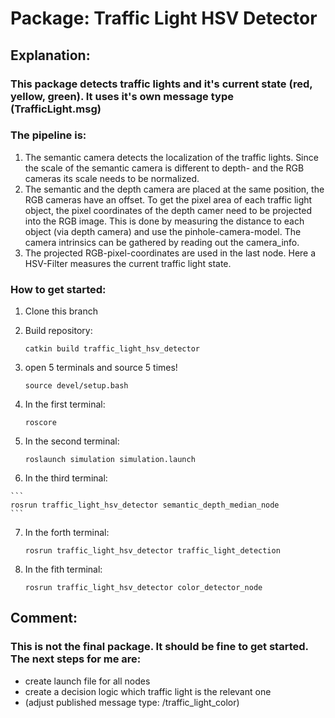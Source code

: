 # Package: Traffic Light HSV Detector

## Explanation:
### This package detects traffic lights and it's current state (red, yellow, green). It uses it's own message type (TrafficLight.msg)
### The pipeline is:
1.  The semantic camera detects the localization of the traffic lights. Since the scale of the semantic camera is different to depth- and 
    the RGB cameras its scale needs to be normalized. 
2.  The semantic and the depth camera are placed at the same position, the RGB cameras have an offset. To get the pixel area of each traffic
    light object, the pixel coordinates of the depth  camer need to be projected into the RGB image. This is done by measuring the distance 
    to each object (via depth camera) and use the pinhole-camera-model. The camera intrinsics can be gathered by reading out the camera_info.
3.  The projected RGB-pixel-coordinates are used in the last node. Here a HSV-Filter measures the current traffic light state. 

### How to get started:
1.  Clone this branch
2.  Build repository:

    ```
    catkin build traffic_light_hsv_detector 
    ```
3.  open 5 terminals and source 5 times!

    ```
    source devel/setup.bash
    ```
4.  In the first terminal: 

    ```
    roscore
    ```
5.  In the second terminal:

    ```
    roslaunch simulation simulation.launch
    ```
6.   In the third terminal:
    
    ```
    rosrun traffic_light_hsv_detector semantic_depth_median_node
    ```
7.  In the forth terminal: 

    ```
    rosrun traffic_light_hsv_detector traffic_light_detection
    ```
8.  In the fith terminal: 

    ```
    rosrun traffic_light_hsv_detector color_detector_node
    ```


## Comment:
### This is not the final package. It should be fine to get started. The next steps for me are:
- create launch file for all nodes
- create a decision logic which traffic light is the relevant one
- (adjust published message type: /traffic_light_color)
